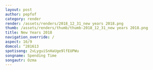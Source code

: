 ```yaml
---
layout: post
author: pepfof
category: render
render: /assets/renders/2018_12_31_new years 2018.png
thumb: /assets/renders/thumb/thumb-2018_12_31_new years 2018.png
title: New Years 2018
navigation_override: /
aspect: 16/9
domcol: ^281613
spotisong: 2vLyguiSnHaUge9lfEUPWu
songname: Spending Time
songautr: Ozma
---
```


<!--USER BEGIN 1-->

<!--USER END 1-->

<!--more-->
<!--USER BEGIN 2-->

<!--USER END 2-->

